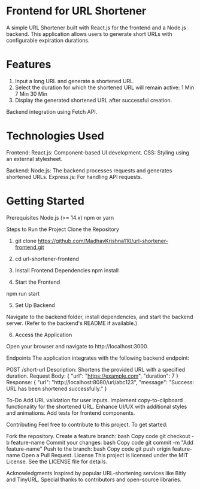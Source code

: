 # Frontend for URL Shortener

A simple URL Shortener built with React.js for the frontend and a Node.js backend. This application allows users to generate short URLs with configurable expiration durations.

# Features
1. Input a long URL and generate a shortened URL.
2. Select the duration for which the shortened URL will remain active:
    1 Min
    7 Min
    30 Min
3. Display the generated shortened URL after successful creation.

Backend integration using Fetch API.

# Technologies Used
Frontend:
React.js: Component-based UI development.
CSS: Styling using an external stylesheet.

Backend:
Node.js: The backend processes requests and generates shortened URLs.
Express.js: For handling API requests.


# Getting Started
Prerequisites
Node.js (>= 14.x)
npm or yarn

Steps to Run the Project
Clone the Repository
1. git clone https://github.com/MadhavKrishna110/url-shortener-frontend.git
2. cd url-shortener-frontend
3. Install Frontend Dependencies
npm install

4. Start the Frontend

npm run start

5. Set Up Backend

Navigate to the backend folder, install dependencies, and start the backend server. (Refer to the backend's README if available.)

6. Access the Application

Open your browser and navigate to http://localhost:3000.


Endpoints
The application integrates with the following backend endpoint:

POST /short-url
Description: Shortens the provided URL with a specified duration.
Request Body:
{
  "url": "https://example.com",
  "duration": 7
}
Response:
{
  "url": "http://localhost:8080/url/abc123",
   "message": "Success: URL has been shortened successfully."
}

To-Do
Add URL validation for user inputs.
Implement copy-to-clipboard functionality for the shortened URL.
Enhance UI/UX with additional styles and animations.
Add tests for frontend components.


Contributing
Feel free to contribute to this project. To get started:

Fork the repository.
Create a feature branch:
bash
Copy code
git checkout -b feature-name
Commit your changes:
bash
Copy code
git commit -m "Add feature-name"
Push to the branch:
bash
Copy code
git push origin feature-name
Open a Pull Request.
License
This project is licensed under the MIT License. See the LICENSE file for details.

Acknowledgments
Inspired by popular URL-shortening services like Bitly and TinyURL.
Special thanks to contributors and open-source libraries.
